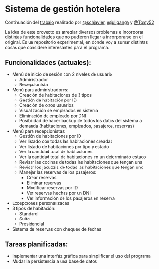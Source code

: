 # Sistema de gestión hotelera
Continuación del [trabajo](https://github.com/schjavier/TP-ProgramacionII) realizado por [@schjavier](https://github.com/schjavier), [@juliganga](https://github.com/juliganga) y [@Tomy52](https://github.com/Tomy52)

La idea de este proyecto es arreglar diversos problemas e incorporar distintas funcionalidades que no pudieron llegar a incorporarse en el original. Es un repositorio experimental, en donde voy a sumar distintas cosas que considere interesantes para el programa.


## Funcionalidades (actuales):

- Menú de inicio de sesión con 2 niveles de usuario
    - Administrador
    - Recepcionista
- Menú para administradores: 
    - Creación de habitaciones de 3 tipos
    - Gestión de habitación por ID
    - Creación de otros usuarios
    - Visualización de empleados en sistema
    - Eliminación de empleado por DNI
    - Posibilidad de hacer backup de todos los datos del sistema a demanda (habitaciones, empleados, pasajeros, reservas)
- Menú para recepcionistas:
    - Gestión de habitaciones por ID
    - Ver listado con todas las habitaciones creadas
    - Ver listado de habitaciones por tipo y estado
    - Ver la cantidad total de habitaciones
    - Ver la cantidad total de habitaciones en un determinado estado
    - Revisar las cocinas de todas las habitaciones que tengan una
    - Revisar los jacuzzis de todas las habitaciones que tengan uno
    - Manejar las reservas de los pasajeros:
        - Crear reservas
        - Eliminar reservas
        - Modificar reservas por ID
        - Ver reservas hechas por un DNI
        - Ver información de los pasajeros en reserva
- Excepciones personalizadas
- 3 tipos de habitación:
    - Standard
    - Suite
    - Presidencial
- Sistema de reservas con chequeo de fechas

## Tareas planificadas:

- Implementar una interfáz gráfica para simplificar el uso del programa
- Mudar la persistencia a una base de datos
